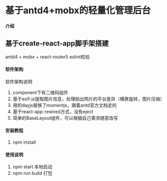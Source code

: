 # 基于antd4+mobx的轻量化管理后台

#### 介绍
## 基于create-react-app脚手架搭建
antd4 + mobx + react-router5
eslint校验

#### 软件架构
软件架构说明

1. component下有二维码组件
2. 基于exif-js提取图片信息，处理拍出照片的平台差异（横屏旋转，图片压缩）
3. 用的dayjs替换了momentjs，跟着antd官方文档走的
4. 基于react-app-rewired方式，没有eject
5. 简单的BaseLayout组件，可以根据自己需求随意改写

#### 安装教程

1.  npm install

#### 使用说明

1.  npm start 本地启动
2.  npm run build 打包